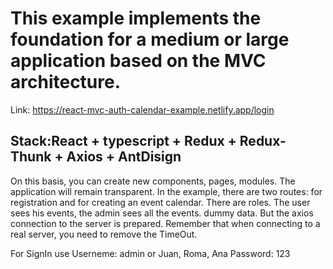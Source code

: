 # This example implements the foundation for a medium or large application based on the MVC architecture.
Link: https://react-mvc-auth-calendar-example.netlify.app/login
## Stack:React + typescript + Redux + Redux-Thunk + Axios + AntDisign 
On this basis, you can create new components, pages, modules.
The application will remain transparent. In the example, there are two routes: for registration and for creating an event calendar.
There are roles. The user sees his events, the admin sees all the events. 
dummy data. But the axios connection to the server is prepared. Remember that when connecting to a real server, you need to remove the TimeOut.

For SignIn use 
Userneme: admin or Juan, Roma, Ana
Password: 123
